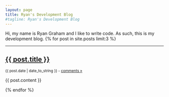 ```yaml
---
layout: page
title: Ryan's Development Blog
#tagline: Ryan's Development Blog
---
```

Hi, my name is Ryan Graham and I like to write code. As such, this is my development blog.
{% for post in site.posts limit:3 %}
  <hr />
  <h2><a href="{{ BASE_PATH }}{{ post.url }}">{{ post.title }}</a></h2>
  <small>
    {{ post.date | date_to_string }}
    -
    <a href="{{ BASE_PATH }}{{ post.url }}#comments">comments &raquo;</a>
  </small>
  <p class="body">{{ post.content }}</p>
{% endfor %}
